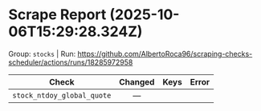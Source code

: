 # Scrape Report (2025-10-06T15:29:28.324Z)

Group: `stocks`  |  Run: https://github.com/AlbertoRoca96/scraping-checks-scheduler/actions/runs/18285972958

| Check | Changed | Keys | Error |
|---|:---:|:--|:--|
| `stock_ntdoy_global_quote` | — |  |  |
